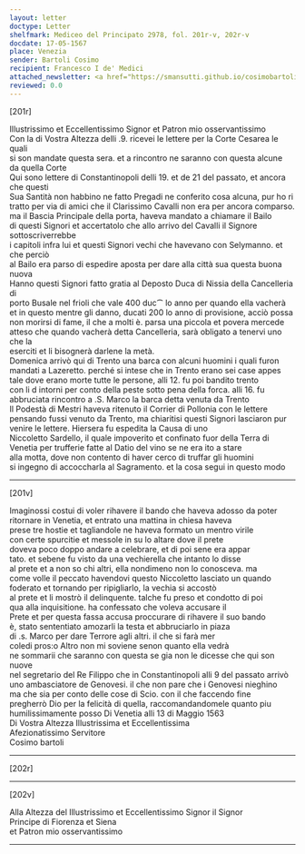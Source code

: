 ```yaml
---
layout: letter
doctype: Letter
shelfmark: Mediceo del Principato 2978, fol. 201r-v, 202r-v
docdate: 17-05-1567
place: Venezia
sender: Bartoli Cosimo
recipient: Francesco I de' Medici
attached_newsletter: <a href="https://smansutti.github.io/cosimobartoli/texts/3080_016/">3080_016</a>
reviewed: 0.0
---
```


[201r]  
  
  
Illustrissimo et Eccellentissimo Signor et Patron mio osservantissimo  
Con la di Vostra Altezza delli .9. ricevei le lettere per la Corte Cesarea le quali  
si son mandate questa sera. et a rincontro ne saranno con questa alcune  
da quella Corte  
Qui sono lettere di Constantinopoli delli 19. et de 21 del passato, et ancora che questi  
Sua Santità non habbino ne fatto Pregadi ne conferito cosa alcuna, pur ho ri  
tratto per via di amici che il Clarissimo Cavalli non era per ancora comparso.  
ma il Bascia Principale della porta, haveva mandato a chiamare il Bailo  
di questi Signori et accertatolo che allo arrivo del Cavalli il Signore sottoscriverrebbe  
i capitoli infra lui et questi Signori vechi che havevano con Selymanno. et che perciò  
al Bailo era parso di espedire aposta per dare alla città sua questa buona nuova  
Hanno questi Signori fatto gratia al Deposto Duca di Nissia della Cancelleria di  
porto Busale nel frioli che vale 400 duc⁀ lo anno per quando ella vacherà  
et in questo mentre gli danno, ducati 200 lo anno di provisione, acciò possa  
non morirsi di fame, il che a molti è. parsa una piccola et povera mercede  
atteso che quando vacherà detta Cancelleria, sarà obligato a tenervi uno che la  
eserciti et li bisognerà darlene la metà.  
Domenica arrivò qui di Trento una barca con alcuni huomini i quali furon  
mandati a Lazeretto. perché si intese che in Trento erano sei case appes  
tale dove erano morte tutte le persone, alli 12. fu poi bandito trento  
con li d intorni per conto della peste sotto pena della forca. alli 16. fu  
abbruciata rincontro a .S. Marco la barca detta venuta da Trento  
Il Podestà di Mestri haveva ritenuto il Corrier di Pollonia con le lettere  
pensando fussi venuto da Trento, ma chiaritisi questi Signori lasciaron pur  
venire le lettere. Hiersera fu espedita la Causa di uno  
Niccoletto Sardello, il quale impoverito et confinato fuor della Terra di  
Venetia per trufferie fatte al Datio del vino se ne era ito a stare  
alla motta, dove non contento di haver cerco di truffar gli huomini  
si ingegno di accoccharla al Sagramento. et la cosa segui in questo modo  
  
---  

[201v]  
  
  
Imaginossi costui di voler rihavere il bando che haveva adosso da poter  
ritornare in Venetia, et entrato una mattina in chiesa haveva  
prese tre hostie et tagliandole ne haveva formato un mentro virile  
con certe spurcitie et messole in su lo altare dove il prete  
doveva poco doppo andare a celebrare, et di poi sene era appar  
tato. et sebene fu visto da una vechierella che intanto lo disse  
al prete et a non so chi altri, ella nondimeno non lo conosceva. ma  
come volle il peccato havendovi questo Niccoletto lasciato un quando  
foderato et tornando per ripigliarlo, la vechia si accostò  
al prete et li mostrò il delinquente. talche fu preso et condotto di poi  
qua alla inquisitione. ha confessato che voleva accusare il  
Prete et per questa fassa accusa proccurare di rihavere il suo bando  
è, stato sententiato amozarli la testa et abbruciarlo in piaza  
di .s. Marco per dare Terrore agli altri. il che si farà mer  
coledi pros:o Altro non mi soviene senon quanto ella vedrà  
ne sommarii che saranno con questa se gia non le dicesse che qui son nuove  
nel segretario del Re Filippo che in Constantinopoli alli 9 del passato arrivò  
uno ambasciatore de Genovesi. il che non pare che i Genovesi nieghino  
ma che sia per conto delle cose di Scio. con il che faccendo fine  
pregherrò Dio per la felicità di quella, raccomandandomele quanto piu  
humilissimamente posso Di Venetia alli 13 di Maggio 1563  
Di Vostra Altezza Illustrissima et Eccellentissima  
Afezionatissimo Servitore  
Cosimo bartoli  
  
---  

[202r]  
  
  
  
---  

[202v]  
  
  
Alla Altezza del Illustrissimo et Eccellentissimo Signor il Signor  
Principe di Fiorenza et Siena  
et Patron mio osservantissimo  
  
---  

